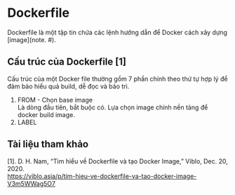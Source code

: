 # Dockerfile

Dockerfile là một tập tin chứa các lệnh hướng dẫn để Docker cách xây dựng [image](note. #).

## Cấu trúc của Dockerfile [1]

Cấu trúc của một Docker file thường gồm 7 phần chính theo thứ tự hợp lý để đảm bảo hiểu quả build, dễ đọc và bảo trì.

1. FROM - Chọn base image <br>
    Là dòng đầu tiên, bắt buộc có. Lựa chọn image chính nền tảng để docker build image.
2. LABEL

## Tài liệu tham khảo

[1]. D. H. Nam, “Tìm hiểu về Dockerfile và tạo Docker Image,” Viblo, Dec. 20, 2020.<br> 
https://viblo.asia/p/tim-hieu-ve-dockerfile-va-tao-docker-image-V3m5WWag5O7
‌